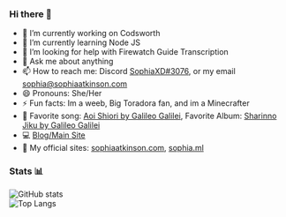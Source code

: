 ### Hi there 👋
- 🔭 I’m currently working on Codsworth
- 🌱 I’m currently learning Node JS
- 🤔 I’m looking for help with Firewatch Guide Transcription 
- 💬 Ask me about anything
- 📫 How to reach me: Discord [SophiaXD#3076](https://discord.com/users/420297282676719618), or my email sophia@sophiaatkinson.com
- 😄 Pronouns: She/Her
- ⚡ Fun facts: Im a weeb, Big Toradora fan, and im a Minecrafter
- 🎵 Favorite song: [Aoi Shiori by Galileo Galilei](https://www.youtube.com/watch?v=T3bxbVGWy5k), Favorite Album: [Sharinno Jiku by Galileo Galilei](https://music.apple.com/us/album/%E8%BB%8A%E8%BC%AA%E3%81%AE%E8%BB%B8/1538264059)
- 💻 [Blog/Main Site](https://sophiaatkinson.com/)
- 📁 My official sites: [sophiaatkinson.com](https://sophiaatkinson.com/), [sophia.ml](https://sophia.ml/)
### Stats 📊

![GitHub stats](https://github-readme-stats.vercel.app/api?username=SophiaAtkinson&show_icons=true&title_color=000000&text_color=000000&border_radius=1) <br />
![Top Langs](https://github-readme-stats.vercel.app/api/top-langs/?username=SophiaAtkinson&title_color=000000&text_color=000000&border_radius=1)

